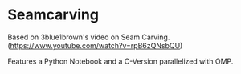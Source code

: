 # Seamcarving
Based on 3blue1brown's video on Seam Carving. (https://www.youtube.com/watch?v=rpB6zQNsbQU)

Features a Python Notebook and a C-Version parallelized with OMP.
